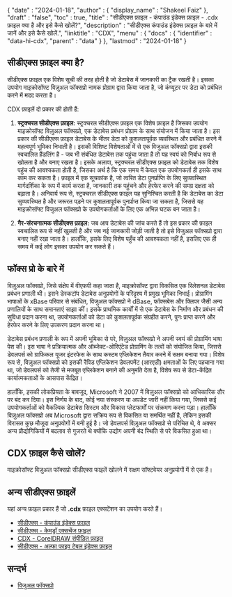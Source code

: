 {
  "date" : "2024-01-18",
  "author" : {
    "display_name" : "Shakeel Faiz"
  },
  "draft" : "false",
  "toc" : true,
  "title" : "सीडीएक्स फ़ाइल - कंपाउंड इंडेक्स फ़ाइल - .cdx फ़ाइल क्या है और इसे कैसे खोलें?",
  "description" : "सीडीएक्स कंपाउंड इंडेक्स फ़ाइल के बारे में जानें और इसे कैसे खोलें.",
  "linktitle" : "CDX",
  "menu" : {
    "docs" : {
      "identifier" : "data-hi-cdx",
      "parent" : "data"
    }
  },
  "lastmod" : "2024-01-18"
}

## सीडीएक्स फ़ाइल क्या है?

सीडीएक्स फ़ाइल एक विशेष सूची की तरह होती है जो डेटाबेस में जानकारी का ट्रैक रखती है। इसका उपयोग माइक्रोसॉफ्ट विज़ुअल फॉक्सप्रो नामक प्रोग्राम द्वारा किया जाता है, जो कंप्यूटर पर डेटा को प्रबंधित करने में मदद करता है।

CDX फ़ाइलें दो प्रकार की होती हैं:

1. **स्ट्रक्चरल सीडीएक्स फ़ाइल:** स्ट्रक्चरल सीडीएक्स फ़ाइल एक विशेष फ़ाइल है जिसका उपयोग माइक्रोसॉफ्ट विज़ुअल फॉक्सप्रो, एक डेटाबेस प्रबंधन प्रोग्राम के साथ संयोजन में किया जाता है। इस प्रकार की सीडीएक्स फ़ाइल डेटाबेस के भीतर डेटा को कुशलतापूर्वक व्यवस्थित और प्रबंधित करने में महत्वपूर्ण भूमिका निभाती है। इसकी विशिष्ट विशेषताओं में से एक विजुअल फॉक्सप्रो द्वारा इसकी स्वचालित हैंडलिंग है - जब भी संबंधित डेटाबेस तक पहुंचा जाता है तो यह स्वयं को निर्बाध रूप से खोलता है और बनाए रखता है। इसके अलावा, स्ट्रक्चरल सीडीएक्स फ़ाइल को डेटाबेस तक विशेष पहुंच की आवश्यकता होती है, जिसका अर्थ है कि एक समय में केवल एक उपयोगकर्ता ही इसके साथ काम कर सकता है। फ़ाइल में एक सूचकांक है, जो त्वरित डेटा पुनर्प्राप्ति के लिए सुव्यवस्थित मार्गदर्शिका के रूप में कार्य करता है, जानकारी तक पहुंचने और हेरफेर करने की समग्र दक्षता को बढ़ाता है। अनिवार्य रूप से, स्ट्रक्चरल सीडीएक्स फ़ाइल यह सुनिश्चित करती है कि डेटाबेस का डेटा सुव्यवस्थित है और जरूरत पड़ने पर कुशलतापूर्वक पुनर्प्राप्त किया जा सकता है, जिससे यह माइक्रोसॉफ्ट विजुअल फॉक्सप्रो के उपयोगकर्ताओं के लिए एक अभिन्न घटक बन जाता है।

2. **गैर-संरचनात्मक सीडीएक्स फ़ाइल:** जब आप डेटाबेस की जांच करते हैं तो इस प्रकार की फ़ाइल स्वचालित रूप से नहीं खुलती है और जब नई जानकारी जोड़ी जाती है तो इसे विजुअल फॉक्सप्रो द्वारा बनाए नहीं रखा जाता है। हालाँकि, इसके लिए विशेष पहुँच की आवश्यकता नहीं है, इसलिए एक ही समय में कई लोग इसका उपयोग कर सकते हैं।

## फॉक्स प्रो के बारे में

विज़ुअल फॉक्सप्रो, जिसे संक्षेप में वीएफपी कहा जाता है, माइक्रोसॉफ्ट द्वारा विकसित एक रिलेशनल डेटाबेस प्रबंधन प्रणाली थी। इसने डेस्कटॉप डेटाबेस अनुप्रयोगों के परिदृश्य में प्रमुख भूमिका निभाई। प्रोग्रामिंग भाषाओं के xBase परिवार से संबंधित, विजुअल फॉक्सप्रो ने dBase, फॉक्सबेस और क्लिपर जैसी अन्य प्रणालियों के साथ समानताएं साझा कीं। इसके प्राथमिक कार्यों में से एक डेटाबेस के निर्माण और प्रबंधन की सुविधा प्रदान करना था, उपयोगकर्ताओं को डेटा को कुशलतापूर्वक संग्रहीत करने, पुनः प्राप्त करने और हेरफेर करने के लिए उपकरण प्रदान करना था।

डेटाबेस प्रबंधन प्रणाली के रूप में अपनी भूमिका से परे, विज़ुअल फॉक्सप्रो ने अपनी स्वयं की प्रोग्रामिंग भाषा पेश की। इस भाषा ने प्रक्रियात्मक और ऑब्जेक्ट-ओरिएंटेड प्रोग्रामिंग के तत्वों को संयोजित किया, जिससे डेवलपर्स को ग्राफिकल यूजर इंटरफेस के साथ कस्टम एप्लिकेशन तैयार करने में सक्षम बनाया गया। विशेष रूप से, विज़ुअल फॉक्सप्रो को इसकी रैपिड एप्लिकेशन डेवलपमेंट (आरएडी) क्षमताओं के लिए पहचाना गया था, जो डेवलपर्स को तेजी से मजबूत एप्लिकेशन बनाने की अनुमति देता है, विशेष रूप से डेटा-केंद्रित कार्यात्मकताओं के आसपास केंद्रित।

हालाँकि, इसकी लोकप्रियता के बावजूद, Microsoft ने 2007 में विज़ुअल फॉक्सप्रो को आधिकारिक तौर पर बंद कर दिया। इस निर्णय के बाद, कोई नया संस्करण या अपडेट जारी नहीं किया गया, जिससे कई उपयोगकर्ताओं को वैकल्पिक डेटाबेस सिस्टम और विकास प्लेटफार्मों पर संक्रमण करना पड़ा। हालाँकि विज़ुअल फॉक्सप्रो अब Microsoft द्वारा सक्रिय रूप से विकसित या समर्थित नहीं है, लेकिन इसकी विरासत कुछ मौजूदा अनुप्रयोगों में बनी हुई है। जो डेवलपर्स विज़ुअल फॉक्सप्रो से परिचित थे, वे अक्सर अन्य प्रौद्योगिकियों में बदलाव से गुजरते थे क्योंकि उद्योग अपनी बंद स्थिति से परे विकसित हुआ था।

## CDX फ़ाइल कैसे खोलें?

माइक्रोसॉफ्ट विज़ुअल फॉक्सप्रो सीडीएक्स फाइलें खोलने में सक्षम सॉफ्टवेयर अनुप्रयोगों में से एक है।

## अन्य सीडीएक्स फ़ाइलें

यहां अन्य फ़ाइल प्रकार हैं जो **.cdx** फ़ाइल एक्सटेंशन का उपयोग करते हैं।

- [सीडीएक्स - कंपाउंड इंडेक्स फ़ाइल](/डेटा/सीडीएक्स/)
- [सीडीएक्स - केमड्रॉ एक्सचेंज फ़ाइल](/डेटा/सीडीएक्स-केमड्रॉ/)
- [CDX - CorelDRAW संपीड़ित फ़ाइल](/image/cdx/)
- [सीडीएक्स - अल्फा फाइव टेबल इंडेक्स फ़ाइल](/प्रोग्रामिंग/सीडीएक्स/)

## सन्दर्भ
* [विजुअल फॉक्सप्रो](https://en.wikipedia.org/wiki/Visual_FoxPro)